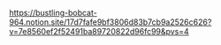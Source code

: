 
https://bustling-bobcat-964.notion.site/17d7fafe9bf3806d83b7cb9a2526c626?v=7e8560ef2f52491ba89720822d96fc99&pvs=4
